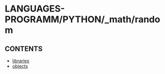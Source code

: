 # LANGUAGES-PROGRAMM/PYTHON/_math/random

## CONTENTS  
*	[libraries](libraries.md)  
*	[objects](objects.md)  






















